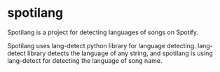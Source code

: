 # spotilang
Spotilang is a project for detecting languages of songs on Spotify.

Spotilang uses lang-detect python library for language detecting. lang-detect library detects the language of any string, and spotilang is using lang-detect for detecting the language of song name.






